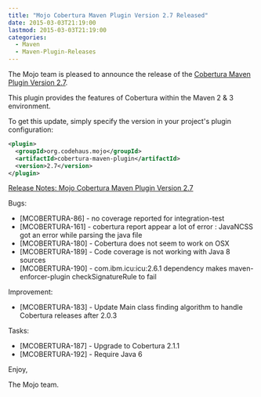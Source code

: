 ```yaml
---
title: "Mojo Cobertura Maven Plugin Version 2.7 Released"
date: 2015-03-03T21:19:00
lastmod: 2015-03-03T21:19:00
categories:
  - Maven
  - Maven-Plugin-Releases
---
```

The Mojo team is pleased to announce the release of the 
[Cobertura Maven Plugin Version 2.7](http://mojo.codehaus.org/cobertura-maven-plugin/).

This plugin provides the features of Cobertura within the Maven 2 & 3
environment.

To get this update, simply specify the version in your project's
plugin configuration:

```xml
<plugin>
  <groupId>org.codehaus.mojo</groupId>
  <artifactId>cobertura-maven-plugin</artifactId>
  <version>2.7</version>
</plugin>
```

<!-- more -->

[Release Notes: Mojo Cobertura Maven Plugin Version 2.7](http://jira.codehaus.org/secure/ReleaseNote.jspa?projectId=11226&version=19561)

Bugs:

 * [MCOBERTURA-86] - no coverage reported for integration-test
 * [MCOBERTURA-161] - cobertura report  appear a lot of  error : JavaNCSS got an error while parsing the java file
 * [MCOBERTURA-180] - Cobertura does not seem to work on OSX
 * [MCOBERTURA-189] - Code coverage is not working with Java 8 sources
 * [MCOBERTURA-190] - com.ibm.icu:icu:2.6.1 dependency makes maven-enforcer-plugin checkSignatureRule to fail

Improvement:

 * [MCOBERTURA-183] - Update Main class finding algorithm to handle Cobertura releases after 2.0.3

Tasks:

 * [MCOBERTURA-187] - Upgrade to Cobertura 2.1.1
 * [MCOBERTURA-192] - Require Java 6

Enjoy,

The Mojo team.

